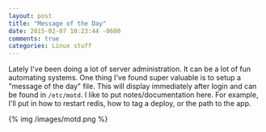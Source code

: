 ```yaml
---
layout: post
title: "Message of the Day"
date: 2015-02-07 10:23:44 -0600
comments: true
categories: Linux stuff
---
```


Lately I've been doing a lot of server administration. It can be a lot of fun automating systems. One thing I've found super valuable is to setup a "message of the day" file. This will display immediately after login and can be found in `/etc/motd`.  I like to put notes/documentation here. For example, I'll put in how to restart redis, how to tag a deploy, or the path to the app.

{% img /images/motd.png %}

